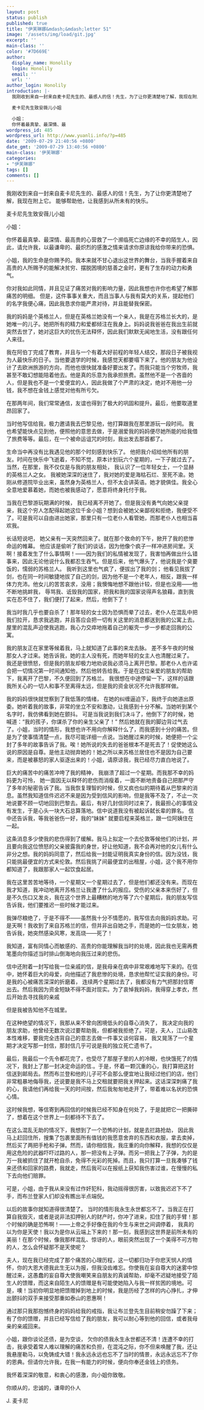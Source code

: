 ```yaml
---
layout: post
status: publish
published: true
title: "伊芙琳娜&mdash;&mdash;letter 51"
image: '/assets/img/load/git.jpg'
excerpt: ''
main-class: ''
color: '#7D669E'
author:
  display_name: Honolily
  login: Honolily
  email: ''
  url: ''
author_login: Honolily
introduction: |-
  我刚收到来自一封来自麦卡尼先生的、最感人的信！先生，为了让你更清楚地了解，我现在附上它。 能够帮助他，让我感到从所未有的快乐。

  麦卡尼先生致安薇儿小姐

  小姐：
  你怀着最真挚、最深情、最
wordpress_id: 485
wordpress_url: http://www.yuanli.info/?p=485
date: '2009-07-29 21:40:56 +0800'
date_gmt: '2009-07-29 13:40:56 +0800'
main-class: '伊芙琳娜'
categories:
- "伊芙琳娜"
tags: []
comments: []
---
```

我刚收到来自一封来自麦卡尼先生的、最感人的信！先生，为了让你更清楚地了解，我现在附上它。 能够帮助他，让我感到从所未有的快乐。

麦卡尼先生致安薇儿小姐

小姐：

你怀着最真挚、最深情、最高贵的心营救了一个濒临死亡边缘的不幸的陌生人，因此，请允许我，以最谦卑的、最炽烈的感激之情来请求你原谅我给你带来的恐惧。

小姐，我的生命是你赐予的。我本来就不甘心退出这世界的舞台，当我手握着来自高贵的人所赐予的能解决贫穷、摆脱困境的慈善之金时，更有了生存的动力和勇气。

你对我如此同情，并且见证了痛苦对我的影响力量，因此我想也许你也希望了解那痛苦的明细。 但是，这件事事关重大，而且当事人与我有莫大的关系，提起他们的名字我便心痛，因此我恳求你能严肃对待，并且能替我保密。

我的妈妈是个英格兰人，但是在英格兰她没有一个亲人，我是在苏格兰长大的，是她唯一的儿子。她把所有的精力和爱都倾注在我身上。妈妈说我爸爸在我出生前就突然去世了，她对这巨大的忧伤无法释怀，因此我们默默无闻地生活，没有跟任何人来往。

我在阿伯丁完成了教育，并且与一个有着大好前程的年轻人结交，那段日子被我视为人最快乐的日子。当他要退学的时候，我感觉天都要塌下来了。他的朋友为他设计了去欧洲旅游的方向，而他也很快就准备好要出发了。而我只能当个穷牧师，我甚至不敢幻想能陪着他去。他是真的乐意为我承担旅费。虽然他不是一个吝啬的人，但是我也不是一个爱便宜的人，因此我做了个严肃的决定，绝对不用他一分钱，我不想在金钱上感觉对他有所亏欠。

在那两年间，我们常常通信，友谊也得到了极大的巩固和提升。最后，他要取道里昂回家了。

当时他写信给我，极力邀请我去巴黎见他，他打算跟我在那里游玩一段时间。 我也希望能快点见到他，便照他的意思去做，于是溺爱我的妈妈便尽她所能的给我借了旅费等等。最后，在一个被命运诅咒的时刻，我出发去那首都了。

生命当中再没有比我遇见他的那个时刻感到快乐了。 他把我介绍给他所有的朋友。时间在快乐中飞逝着，不知不觉，原本计划玩六个星期的，一下子就过去了。当然，在那里，我不仅仅是与我的朋友相处， 我认识了一位年轻女士，一个显赫的英格兰人之女。 我被她深深的迷住了，我对她的爱是海枯石烂、至死不渝。她刚从修道院毕业出来，虽然身为英格兰人，但不太会讲英语。她才貌俱佳。我全心全意地爱慕着她，而她也被我感动了，愿意将终身托付于我。

当我在巴黎游玩期满的时候， 我已经离不开她了。但是我没有勇气向她父亲提亲，我这个穷人怎配得起她这位千金小姐？想到会被她父亲鄙视和拒绝，我便受不了。可是我可以自由进出她家，那里只有一位老仆人看管她，而那老仆人也相当喜欢我。

长话短说吧， 她父亲有一天突然回来了。就在那个致命的下午，掀开了我的悲惨命运的帷幕。 他应该是偷听了我们的谈话，因为他像个疯子一样冲进房间里。天啊！接着发生了什么事情啊！&mdash;&mdash;因为我们的私情被发现了，我害怕再做出什么错事来，因此无论他说什么我都忍生吞气。但是后来，他气爆头了，他说我是个臭要饭的，懦弱的苏格兰人。 我听到这里也气疯了，便拔出了我的剑； 他看见我拔了剑，也在同一时间敏捷地拔了自己的剑，因为他不是一个老年人，相反，跟我一样体力充沛。他女儿的苦苦哀求，没用；我懊悔地想不跟他计较，但是也没用&mdash;&mdash;他不断地挑衅我， 辱骂我、诋毁我的国家，把我和我的国家说得声名狼藉，直到我实在忍不住了，我们便打了起来，然后，他倒下了！

我当时我几乎也要自杀了！那年轻的女士因为恐惧而晕了过去，老仆人在混乱中把我们拉开，恳求我逃跑，并且答应会把一切有关这里的消息都送到我的公寓上去。屋里的混乱声迫使我逃跑，我心力交瘁地拖着自己的躯壳一步一步都走回我的公寓。

我的朋友正在家里等候着我，马上就知道了此事的来龙去脉。 差不多午夜的时候那女人才过来。她告诉我，她的主人没有死，而她年轻的女主人也清醒过来了。 我还是很愤怒，但是我的朋友却极力地劝说我必须马上离开巴黎。那老仆人也许诺会把一切情况第一时间通知他，然后他转告给我。于是在这位亲爱的朋友的帮助下，我离开了巴黎，不久便回到了苏格兰。 我很想在中途停留一下，这样的话跟我所关心的一切人和事不至离得太远，但是我的资金状况不允许我那样做。

我的妈妈很快就觉察到了我低落的情绪， 在她的纠缠逼迫下，我终于向她道出原委。她听着我的故事，非常的坐立不安和激动，让我感到十分不解。当她听到某个名字时，我仿佛看到她在颤抖。 可是当我说到我们决斗了，他倒下了的时候，她喊道：&ldquo;我的孩子，你谋杀了你的亲生父亲了！&rdquo; 然后她就在我的脚边背过气去了。小姐，当时的情形，我想也许不用向你解释什么了，而我感到十分的痛苦。但是为了使事情清楚一点，我尽可能详细一点说。当她醒过来的时候，她便把一个尘封了多年的故事告诉了我。唉！她所说的失去的爸爸根本不是死去了！促使她这么说的原因是自尊。是他主动抛弃她的！她之所以来苏格兰居住也不是因为自己要来，而是被暴怒的家人驱逐出来的！小姐，请原谅我，我已经尽力直白地说了。

巨大的痛苦中的痛苦冲垮了我的精神， 我崩溃了超过一个星期。而我那不幸的妈妈更为可怜， 她一面因无以释怀的悲伤而消瘦着，一面不断地责备自己把那严守了多年的秘密告诉了我。当我恢复理智的时候，但又疯也似的期待着从巴黎来的消息。虽然我知道信件迟迟不来是因为受到信风的影响，但是我等不及了，不止一次地说要不顾一切地回到巴黎去。最后，有好几封信同时过来了，我最担心的事情没有发生，于是心头一块大石总算落地。信中说道我没有被起诉弑长辈的罪名。 信中还告诉我，等我爸爸伤一好，我的&ldquo;妹妹&rdquo; 就要启程来英格兰，跟一位阿姨住在一起。

这条消息多少使我的悲伤得到了缓解。我马上拟定一个去伦敦等候他们的计划，并且要向我这位愤怒的父亲披露我的身世，好让他知道，我不会再对他的女儿有什么非分之想。我的妈妈同意了，然后给我一封能证明我真实身份的信。因为没钱，我只能挑最便宜的方式来伦敦。然后我挑了间最便宜的出租屋，小姐，这个我不用你都知道了，我跟那家人一起饮食起居。

我在这里苦苦地等待，一个星期又一个星期过去了，但是他们都还没有来。而现在我才知道，我冲动地离开苏格兰让我遭了什么的报应。受伤的父亲本来伤好了，但是不久伤口又发炎，我在这个世界上最糟糕的地方等了六个星期后，我的朋友写信告诉我，他们要推迟一些时候才能过来。

我弹尽粮绝了，于是不得不&mdash;&mdash;虽然我十分不情愿的，我写信去向我妈妈求助。可是天啊！我收到了来自苏格兰的信，但并非出自她之手，而是她的一位女朋友，她告诉我，她突然感染风寒，发高烧&mdash;&mdash;死了！

我知道，富有同情心而敏感的、高贵的你能理解我当时的处境，因此我也无需再费笔墨向你描述当时排山倒海地向我压过来的悲伤。

信中还附着一封写给我一位亲戚的信，是我母亲在病中非常艰难地写下来的。在信中，她怀着巨大的母爱，向他描述了我悲惨的处境，恳求他帮忙证实我的身份。可是我的心被痛苦深深的折磨着， 连续两个星期过去了，我都没有力气把那封信寄出去。然后我因为资金短缺不得不面对现实。为了哀悼我妈妈，我得穿上孝衣，然后开始去寻找我的亲戚

但是我被告知他不在城里。

在这种绝望的情况下，我那从来不曾向困境低头的自尊心消失了， 我决定向我的朋友求助，他曾经无数次说过要帮助我，但都被我拒绝了。可是，夫人，江山易改本性难移，要我完全违背自己的意志去做一件事又谈何容易， 我又晃荡了一个星期才决定写那一封信，那封信几乎可说是我的独立死亡遗书了。

最后，我最后一个先令都花完了，也受尽了那屋子里的人的冷眼，也快饿死了的情况下，我封上了那一封决定命运的信.。于是，怀着一颗沉重的心，我打算把这封信送到邮局去。然而布兰登和他的儿子可不会那么便宜地让我经过他们的店，他们非常粗暴地侮辱我，还说要是我不马上交租就要把我关押起来。这话深深刺痛了我的心，我请他们再给我一天的时间按，然后我匆匆地走开了，带着难以名状的恐惧心情。

这时候我想，等信寄到再回信的时候我已经不知身在何处了，于是就把它一把撕碎了，想着在这个世界上一刻都待不下去了。

在这么混乱无助的情况下，我想到了一个恐怖的计划，就是去拦路抢劫， 因此我马上赶回住所，搜集了包裹里面所有值钱的我愿意舍弃的东西和衣服，拿去卖掉，然后买了两把手枪和子弹。然而，请你相信我，我庄重的向你解释，我想的仅仅是用这危险的武器吓吓过路的人，那一把没有上子弹。而另一把我上了子弹，为的是万一我被抓住了就开枪自杀，免得不光彩的死掉。而且，我只打算一旦我凑够了钱来还债和回家的路费，我就走，然后我可以在报纸上获知我伤害过谁，在慢慢的私下去向他们赔罪。

可是，小姐，由于我从来没有过作奸犯科，我动摇得很厉害，以致我迟迟下不了手，而布兰登家人们却没有瞧出半点端倪。

以后的故事你就知道得很清楚了。 当时的情形我永生永世都忘不了。当我正在打算自我毁灭，或者是说非法扣押别人的财产时，你冲了进来，扣住了我的手臂！那个时候的确是恐怖啊！&mdash;&mdash;上帝之手好像在我的今生与来世之间调停着， 我真的以为你是天使！我以为是你从云端上下来的！那一刻，我感到这世界是前所未有的美丽！在那个时候，像我那样混乱、惊讶的人，眼前突然出现了一个美得不可方物的人，怎么会怀疑那不是天使呢？

夫人，现在我已经完成了那个痛苦的心理历程，这一切都归功于你悲天悯人的情怀，你的大恩大德我此生无以为报，但我没齿难忘。你使我在妄自尊大的迷雾中惊醒过来，这愚蠢的妄自尊大使我嘲笑来自朋友的真诚帮助，却毫不迟疑地接受了陌生人的馈赠，而这来自陌生人的馈赠是有可能使她陷入与我一样贫困的境地。可是，噢！当初你明显地把馈赠掉到地上的时候，我是历经了怎样的内心挣扎，才伸出颤抖的双手来接受那重如泰山的恩惠啊！

通过那只我那抱憾终身的妈妈给我的戒指，我让布兰登先生目前稍安勿躁了下来；有了你的馈赠，并且已经写信给了我的朋友，我可以耐心等到他的回信，或者我母亲的亲戚回来。

小姐，跟你谈论还债，是为空谈， 欠你的债我永生永世都还不清！连遭不幸的打击，我承受着常人难以理解的痛苦和负担，在混沌之际，你不但来唤醒了我，还让我悬崖勒马，以免铸成大错！我永远永远也忘不了当时的情景，永远永远忘不了你的恩典。但请你允许我，在我一有能力的时候，便向你奉还金钱上的债务。

我怀着深深的敬意，和衷心的感激，向小姐你致敬。

你顺从的，忠诚的，谦卑的仆人

J. 麦卡尼

